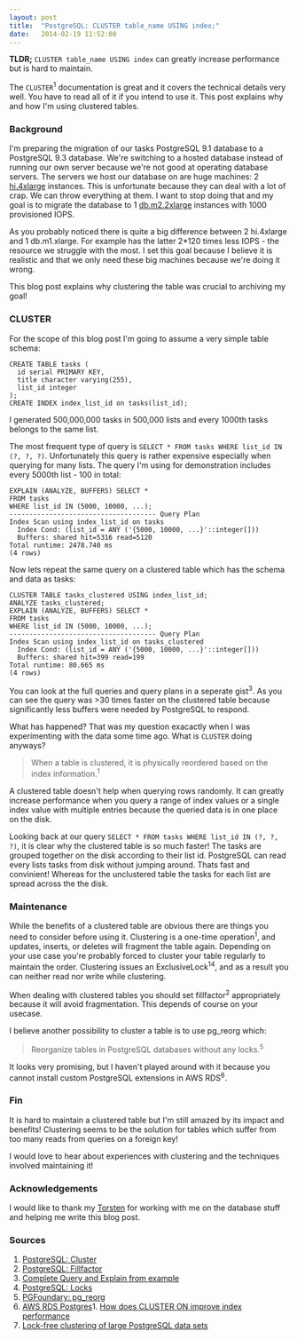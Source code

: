 ```yaml
---
layout: post
title:  "PostgreSQL: CLUSTER table_name USING index;"
date:   2014-02-19 11:52:00
---
```


__TLDR;__ `CLUSTER table_name USING index` can greatly increase performance but is hard to maintain.

The `CLUSTER`<sup>1</sup> documentation is great and it covers the technical details very well. You have to read all of it if you intend to use it. This post explains why and how I'm using clustered tables.

### Background

I'm preparing the migration of our tasks PostgreSQL 9.1 database to a PostgreSQL 9.3 database. We're switching to a hosted database instead of running our own server because we're not good at operating database servers. The servers we host our database on are huge machines: 2 [hi.4xlarge](http://docs.aws.amazon.com/AWSEC2/latest/UserGuide/storage_instances.html) instances. This is unfortunate because they can deal with a lot of crap. We can throw everything at them. I want to stop doing that and my goal is to migrate the database to 1 [db.m2.2xlarge](http://docs.aws.amazon.com/AmazonRDS/latest/UserGuide/Concepts.DBInstanceClass.html) instances with 1000 provisioned IOPS. 

As you probably noticed there is quite a big difference between 2 hi.4xlarge and 1 db.m1.xlarge. For example has the latter 2\*120 times less IOPS - the resource we struggle with the most. I set this goal because I believe it is realistic and that we only need these big machines because we're doing it wrong.

This blog post explains why clustering the table was crucial to archiving my goal!

### CLUSTER

For the scope of this blog post I'm going to assume a very simple table schema:

```
CREATE TABLE tasks (
  id serial PRIMARY KEY, 
  title character varying(255), 
  list_id integer
);
CREATE INDEX index_list_id on tasks(list_id);
```

I generated 500,000,000 tasks in 500,000 lists and every 1000th tasks belongs to the same list.

The most frequent type of query is `SELECT * FROM tasks WHERE list_id IN (?, ?, ?)`. Unfortunately this query is rather expensive especially when querying for many lists. The query I'm using for demonstration includes every 5000th list - 100 in total:

```
EXPLAIN (ANALYZE, BUFFERS) SELECT * 
FROM tasks 
WHERE list_id IN (5000, 10000, ...);
------------------------------------- Query Plan
Index Scan using index_list_id on tasks
  Index Cond: (list_id = ANY ('{5000, 10000, ...}'::integer[]))
  Buffers: shared hit=5316 read=5120
Total runtime: 2478.740 ms
(4 rows)
```

Now lets repeat the same query on a clustered table which has the schema and data as tasks:

```
CLUSTER TABLE tasks_clustered USING index_list_id;
ANALYZE tasks_clustered;
EXPLAIN (ANALYZE, BUFFERS) SELECT * 
FROM tasks 
WHERE list_id IN (5000, 10000, ...);
------------------------------------- Query Plan
Index Scan using index_list_id on tasks_clustered
  Index Cond: (list_id = ANY ('{5000, 10000, ...}'::integer[]))
  Buffers: shared hit=399 read=199
Total runtime: 80.665 ms
(4 rows)
```

You can look at the full queries and query plans in a seperate gist<sup>3</sup>. As you can see the query was >30 times faster on the clustered table because significantly less buffers were needed by PostgreSQL to respond.

What has happened? That was my question exacactly when I was experimenting with the data some time ago. What is `CLUSTER` doing anyways?

> When a table is clustered, it is physically reordered based on the index information.<sup>1</sup>

A clustered table doesn't help when querying rows randomly. It can greatly increase performance when you query a range of index values or a single index value with multiple entries because the queried data is in one place on the disk.

Looking back at our query `SELECT * FROM tasks WHERE list_id IN (?, ?, ?)`, it is clear why the clustered table is so much faster! The tasks are grouped together on the disk according to their list id. PostgreSQL can read every lists tasks from disk without jumping around. Thats fast and convinient! Whereas for the unclustered table the tasks for each list are spread across the the disk.

### Maintenance 

While the benefits of a clustered table are obvious there are things you need to consider before using it. Clustering is a one-time operation<sup>1</sup>, and updates, inserts, or deletes will fragment the table again. Depending on your use case you're probably forced to cluster your table regularly to maintain the order. Clustering issues an ExclusiveLock<sup>1</sup><sup>4</sup>, and as a result you can neither read nor write while clustering.

When dealing with clustered tables you should set fillfactor<sup>2</sup> appropriately because it will avoid fragmentation. This depends of course on your usecase.

I believe another possibility to cluster a table is to use pg\_reorg which:

> Reorganize tables in PostgreSQL databases without any locks.<sup>5</sup>

It looks very promising, but I haven't played around with it because you cannot install custom PostgreSQL extensions in AWS RDS<sup>6</sup>.


### Fin

It is hard to maintain a clustered table but I'm still amazed by its impact and benefits! Clustering seems to be the solution for tables which suffer from too many reads from queries on a foreign key! 

I would love to hear about experiences with clustering and the techniques involved maintaining it!

### Acknowledgements

I would like to thank my [Torsten](http://torsten.io) for working with me on the database stuff and helping me write this blog post.

### Sources

1. [PostgreSQL: Cluster](http://www.postgresql.org/docs/9.3/static/sql-cluster.html)
2. [PostgreSQL: Fillfactor](http://www.postgresql.org/docs/current/static/sql-createtable.html#SQL-CREATETABLE-STORAGE-PARAMETERS)
3. [Complete Query and Explain from example](https://gist.github.com/i0rek/163f59d850ac7a74157b)
4. [PostgreSQL: Locks](http://www.postgresql.org/docs/current/static/sql-lock.html)
5. [PGFoundary: pg_reorg](http://reorg.projects.pgfoundry.org/pg_reorg.html)
6. [AWS RDS Postgres](http://docs.aws.amazon.com/AmazonRDS/latest/UserGuide/CHAP_PostgreSQL.html)1. [How does CLUSTER ON improve index performance](http://www.postgresonline.com/journal/index.php?/archives/10-How-does-CLUSTER-ON-improve-index-performance.html)
7. [Lock-free clustering of large PostgreSQL data sets](http://blog.chrishowie.com/2013/02/15/lock-free-clustering-of-large-postgresql-data-sets)
